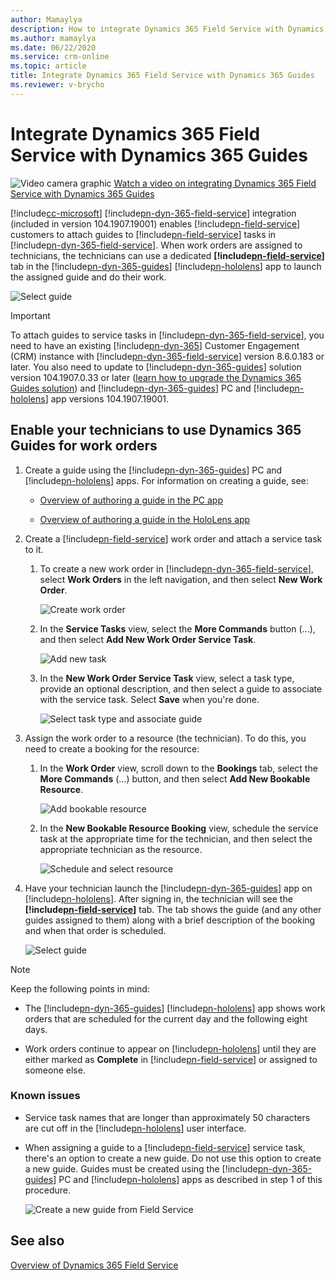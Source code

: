 ```yaml
---
author: Mamaylya
description: How to integrate Dynamics 365 Field Service with Dynamics 365 Guides so Field Service technicians can follow a guide while doing a work order
ms.author: mamaylya
ms.date: 06/22/2020
ms.service: crm-online
ms.topic: article
title: Integrate Dynamics 365 Field Service with Dynamics 365 Guides
ms.reviewer: v-brycho
---
```


# Integrate Dynamics 365 Field Service with Dynamics 365 Guides

![Video camera graphic](media/video-camera.PNG "Video camera graphic") [Watch a video on integrating Dynamics 365 Field Service with Dynamics 365 Guides](https://www.youtube.com/watch?v=IzTU-6o1XqE)

[!include[cc-microsoft](../includes/cc-microsoft.md)] [!include[pn-dyn-365-field-service](../includes/pn-dyn-365-field-service.md)] integration (included in version 104.1907.19001) enables [!include[pn-field-service](../includes/pn-field-service.md)] 
customers to attach guides to [!include[pn-field-service](../includes/pn-field-service.md)] tasks in [!include[pn-dyn-365-field-service](../includes/pn-dyn-365-field-service.md)]. When work orders are assigned to technicians, 
the technicians can use a dedicated **[!include[pn-field-service](../includes/pn-field-service.md)]** tab in the [!include[pn-dyn-365-guides](../includes/pn-dyn-365-guides.md)] [!include[pn-hololens](../includes/pn-hololens.md)] app to launch the assigned guide and do their work.

![Select guide](media/select-guide-3.PNG "Select guide")   

> [!IMPORTANT]
> To attach guides to service tasks in [!include[pn-dyn-365-field-service](../includes/pn-dyn-365-field-service.md)], you need to have an existing [!include[pn-dyn-365](../includes/pn-dyn-365.md)] Customer Engagement (CRM) instance with [!include[pn-dyn-365-field-service](../includes/pn-dyn-365-field-service.md)] version 8.6.0.183 or later. You also need to update to [!include[pn-dyn-365-guides](../includes/pn-dyn-365-guides.md)] solution version 104.1907.0.33 or later ([learn how to upgrade the Dynamics 365 Guides 
solution](upgrade.md)) and [!include[pn-dyn-365-guides](../includes/pn-dyn-365-guides.md)] PC and [!include[pn-hololens](../includes/pn-hololens.md)] app versions 104.1907.19001.

## Enable your technicians to use Dynamics 365 Guides for work orders

1. Create a guide using the [!include[pn-dyn-365-guides](../includes/pn-dyn-365-guides.md)] PC and [!include[pn-hololens](../includes/pn-hololens.md)] apps. For information on creating a guide, see:
  
   - [Overview of authoring a guide in the PC app](pc-app-overview.md)
   
   - [Overview of authoring a guide in the HoloLens app](hololens-app-overview.md)
   
2. Create a [!include[pn-field-service](../includes/pn-field-service.md)] work order and attach a service task to it. 

   1. To create a new work order in [!include[pn-dyn-365-field-service](../includes/pn-dyn-365-field-service.md)], select **Work Orders** in the left navigation, and then select **New Work Order**.
   
      ![Create work order](media/create-work-order.PNG "Create work order")  
      
   2. In the **Service Tasks** view, select the **More Commands** button (...), and then select **Add New Work Order Service Task**.
   
      ![Add new task](media/add-new-task.PNG "Add new task")   
      
   3. In the **New Work Order Service Task** view, select a task type, provide an optional description, and then select a 
   guide to associate with the service task. Select **Save** when you're done.
   
      ![Select task type and associate guide](media/new-work-order-options.PNG "Select task type and associate guide")   
      
3. Assign the work order to a resource (the technician). To do this, you need to create a booking for the resource:

   1. In the **Work Order** view, scroll down to the **Bookings** tab, select the **More Commands** (...) button, and then select **Add New Bookable Resource**.
   
      ![Add bookable resource](media/add-bookable-resource.PNG "Add bookable resource")   
      
   2. In the **New Bookable Resource Booking** view, schedule the service task at the appropriate time for the technician, and then select the appropriate technician as the resource.
   
      ![Schedule and select resource](media/schedule-select-resource.PNG "Schedule and select resource")   
      
4. Have your technician launch the [!include[pn-dyn-365-guides](../includes/pn-dyn-365-guides.md)] app on [!include[pn-hololens](../includes/pn-hololens.md)]. After signing in, the technician will see the **[!include[pn-field-service](../includes/pn-field-service.md)]** tab. The tab shows the guide (and any other guides assigned to them) along with a brief description of the booking and when that order is scheduled.

    ![Select guide](media/select-guide-3.PNG "Select guide")   
    

> [!NOTE]
> Keep the following points in mind:
>
> - The [!include[pn-dyn-365-guides](../includes/pn-dyn-365-guides.md)] [!include[pn-hololens](../includes/pn-hololens.md)] app shows work orders that are scheduled for the current day and the following eight days.
>
> - Work orders continue to appear on [!include[pn-hololens](../includes/pn-hololens.md)] until they are either marked as **Complete** in [!include[pn-field-service](../includes/pn-field-service.md)] or assigned to someone else.

### Known issues

- Service task names that are longer than approximately 50 characters are cut off in the [!include[pn-hololens](../includes/pn-hololens.md)] user interface.

- When assigning a guide to a [!include[pn-field-service](../includes/pn-field-service.md)] service task, there's an option to create a new guide. Do not use this option to create a new guide. Guides must be created using the [!include[pn-dyn-365-guides](../includes/pn-dyn-365-guides.md)] PC and [!include[pn-hololens](../includes/pn-hololens.md)] apps as described in step 1 of this procedure.
   
   ![Create a new guide from Field Service](media/create-new-guide-from-field-service.PNG "Create a new guide from Field Service")   

## See also

[Overview of Dynamics 365 Field Service](https://docs.microsoft.com/dynamics365/field-service/overview)
      
      
   

